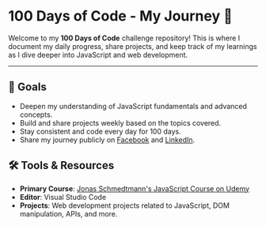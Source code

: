 # 100 Days of Code - My Journey 🚀

Welcome to my **100 Days of Code** challenge repository! This is where I document my daily progress, share projects, and keep track of my learnings as I dive deeper into JavaScript and web development.

---

## 🚀 Goals
- Deepen my understanding of JavaScript fundamentals and advanced concepts.
- Build and share projects weekly based on the topics covered.
- Stay consistent and code every day for 100 days.
- Share my journey publicly on [Facebook](https://www.facebook.com/jamaal.cabdi.79656) and [LinkedIn](https://www.linkedin.com/in/jamal-abdirahim-mohamed).



## 🛠️ Tools & Resources
- **Primary Course**: [Jonas Schmedtmann's JavaScript Course on Udemy](https://www.udemy.com/course/the-complete-javascript-course/)
- **Editor**: Visual Studio Code
- **Projects**: Web development projects related to JavaScript, DOM manipulation, APIs, and more.


